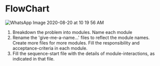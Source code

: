 # FlowChart

![WhatsApp Image 2020-08-20 at 10 19 56 AM](https://user-images.githubusercontent.com/29136303/91296307-08746300-e7ba-11ea-8cf1-706e2676d862.jpeg)

1. Breakdown the problem into modules. Name each module
1. Rename the 'give-me-a-name...' files to reflect the module names.
Create more files for more modules.
Fill the responsibility and acceptance-criteria in each module.
1. Fill the sequence-start file with the details of module-interactions,
as indicated in that file.
